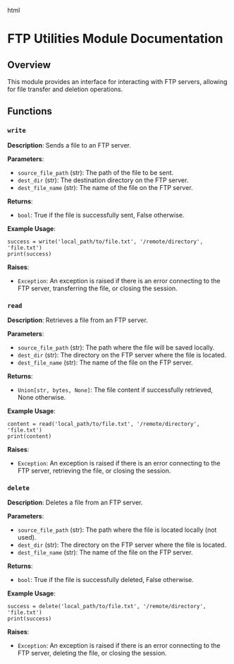 html
<h1>FTP Utilities Module Documentation</h1>

<h2>Overview</h2>
<p>This module provides an interface for interacting with FTP servers, allowing for file transfer and deletion operations.</p>

<h2>Functions</h2>

<h3><code>write</code></h3>

<p><strong>Description</strong>: Sends a file to an FTP server.</p>

<p><strong>Parameters</strong>:</p>
<ul>
  <li><code>source_file_path</code> (str): The path of the file to be sent.</li>
  <li><code>dest_dir</code> (str): The destination directory on the FTP server.</li>
  <li><code>dest_file_name</code> (str): The name of the file on the FTP server.</li>
</ul>

<p><strong>Returns</strong>:</p>
<ul>
  <li><code>bool</code>: True if the file is successfully sent, False otherwise.</li>
</ul>

<p><strong>Example Usage</strong>:</p>
<pre><code class="language-python">success = write('local_path/to/file.txt', '/remote/directory', 'file.txt')
print(success)
</code></pre>

<p><strong>Raises</strong>:</p>
<ul>
  <li><code>Exception</code>: An exception is raised if there is an error connecting to the FTP server, transferring the file, or closing the session.</li>
</ul>


<h3><code>read</code></h3>

<p><strong>Description</strong>: Retrieves a file from an FTP server.</p>

<p><strong>Parameters</strong>:</p>
<ul>
  <li><code>source_file_path</code> (str): The path where the file will be saved locally.</li>
  <li><code>dest_dir</code> (str): The directory on the FTP server where the file is located.</li>
  <li><code>dest_file_name</code> (str): The name of the file on the FTP server.</li>
</ul>

<p><strong>Returns</strong>:</p>
<ul>
  <li><code>Union[str, bytes, None]</code>: The file content if successfully retrieved, None otherwise.</li>
</ul>

<p><strong>Example Usage</strong>:</p>
<pre><code class="language-python">content = read('local_path/to/file.txt', '/remote/directory', 'file.txt')
print(content)
</code></pre>

<p><strong>Raises</strong>:</p>
<ul>
  <li><code>Exception</code>: An exception is raised if there is an error connecting to the FTP server, retrieving the file, or closing the session.</li>
</ul>



<h3><code>delete</code></h3>

<p><strong>Description</strong>: Deletes a file from an FTP server.</p>

<p><strong>Parameters</strong>:</p>
<ul>
  <li><code>source_file_path</code> (str): The path where the file is located locally (not used).</li>
  <li><code>dest_dir</code> (str): The directory on the FTP server where the file is located.</li>
  <li><code>dest_file_name</code> (str): The name of the file on the FTP server.</li>
</ul>

<p><strong>Returns</strong>:</p>
<ul>
  <li><code>bool</code>: True if the file is successfully deleted, False otherwise.</li>
</ul>

<p><strong>Example Usage</strong>:</p>
<pre><code class="language-python">success = delete('local_path/to/file.txt', '/remote/directory', 'file.txt')
print(success)
</code></pre>

<p><strong>Raises</strong>:</p>
<ul>
  <li><code>Exception</code>: An exception is raised if there is an error connecting to the FTP server, deleting the file, or closing the session.</li>
</ul>